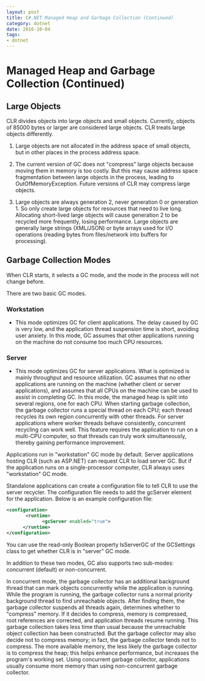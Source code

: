 ```yaml
---
layout: post
title: C#.NET Managed Heap and Garbage Collection (Continued)
category: dotnet
date: 2016-10-04
tags:
- dotnet
---
```

# Managed Heap and Garbage Collection (Continued)

## Large Objects

CLR divides objects into large objects and small objects. Currently, objects of 85000 bytes or larger are considered large objects. CLR treats large objects differently.

1. Large objects are not allocated in the address space of small objects, but in other places in the process address space.

2. The current version of GC does not "compress" large objects because moving them in memory is too costly. But this may cause address space fragmentation between large objects in the process, leading to OutOfMemoryException. Future versions of CLR may compress large objects.

3. Large objects are always generation 2, never generation 0 or generation 1. So only create large objects for resources that need to live long. Allocating short-lived large objects will cause generation 2 to be recycled more frequently, losing performance. Large objects are generally large strings (XML/JSON) or byte arrays used for I/O operations (reading bytes from files/network into buffers for processing).

## Garbage Collection Modes

When CLR starts, it selects a GC mode, and the mode in the process will not change before.

There are two basic GC modes.

### Workstation

- This mode optimizes GC for client applications. The delay caused by GC is very low, and the application thread suspension time is short, avoiding user anxiety. In this mode, GC assumes that other applications running on the machine do not consume too much CPU resources.

### Server

- This mode optimizes GC for server applications. What is optimized is mainly throughput and resource utilization. GC assumes that no other applications are running on the machine (whether client or server applications), and assumes that all CPUs on the machine can be used to assist in completing GC. In this mode, the managed heap is split into several regions, one for each CPU. When starting garbage collection, the garbage collector runs a special thread on each CPU; each thread recycles its own region concurrently with other threads. For server applications where worker threads behave consistently, concurrent recycling can work well. This feature requires the application to run on a multi-CPU computer, so that threads can truly work simultaneously, thereby gaining performance improvement.

Applications run in "workstation" GC mode by default. Server applications hosting CLR (such as ASP.NET) can request CLR to load server GC. But if the application runs on a single-processor computer, CLR always uses "workstation" GC mode.

Standalone applications can create a configuration file to tell CLR to use the server recycler. The configuration file needs to add the gcServer element for the application. Below is an example configuration file:

```XML
<configuration>
       <runtime>
             <gcServer enabled="true">
      </runtime>
</configuration>
```

You can use the read-only Boolean property IsServerGC of the GCSettings class to get whether CLR is in "server" GC mode.

In addition to these two modes, GC also supports two sub-modes: concurrent (default) or non-concurrent.

In concurrent mode, the garbage collector has an additional background thread that can mark objects concurrently while the application is running. While the program is running, the garbage collector runs a normal priority background thread to find unreachable objects. After finding them, the garbage collector suspends all threads again, determines whether to "compress" memory. If it decides to compress, memory is compressed, root references are corrected, and application threads resume running. This garbage collection takes less time than usual because the unreachable object collection has been constructed. But the garbage collector may also decide not to compress memory; in fact, the garbage collector tends not to compress. The more available memory, the less likely the garbage collector is to compress the heap; this helps enhance performance, but increases the program's working set. Using concurrent garbage collector, applications usually consume more memory than using non-concurrent garbage collector.
